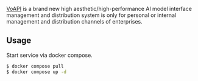 [VoAPI](https://github.com/VoAPI/VoAPI) is a brand new high aesthetic/high-performance AI model interface management and distribution system is only for personal or internal management and distribution channels of enterprises.

## Usage

Start service via docker compose.

```bash
$ docker compose pull
$ docker compose up -d
```

